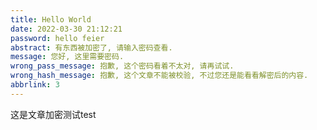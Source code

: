 ```yaml
---
title: Hello World
date: 2022-03-30 21:12:21
password: hello feier
abstract: 有东西被加密了, 请输入密码查看.
message: 您好, 这里需要密码.
wrong_pass_message: 抱歉, 这个密码看着不太对, 请再试试.
wrong_hash_message: 抱歉, 这个文章不能被校验, 不过您还是能看看解密后的内容.
abbrlink: 3
---
```


这是文章加密测试test